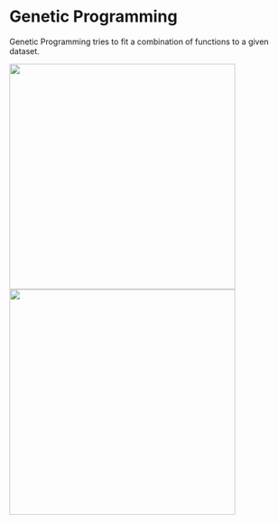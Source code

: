 # Genetic Programming

Genetic Programming tries to fit a combination of functions to a given dataset.

<img src="https://github.com/WardQ/Optimization-algorithms/blob/master/Genetic%20Programming/finalResult.png" width="400"><img src="https://github.com/WardQ/Optimization-algorithms/blob/master/Genetic%20Programming/error.png" width="400">